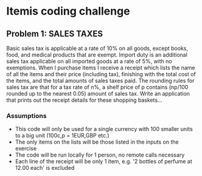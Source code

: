 # Itemis coding challenge

## Problem 1: SALES TAXES
Basic sales tax is applicable at a rate of 10% on all goods, except books, food, and medical products that are exempt.
Import duty is an additional sales tax applicable on all imported goods at a rate of 5%, with no exemptions. When I
purchase items I receive a receipt which lists the name of all the items and their price (including tax), finishing with
the total cost of the items, and the total amounts of sales taxes paid. The rounding rules for sales tax are that for a
tax rate of n%, a shelf price of p contains (np/100 rounded up to the nearest 0.05) amount of sales tax. Write an
application that prints out the receipt details for these shopping baskets...

### Assumptions
- This code will only be used for a single currency with 100 smaller units to a big unit (100c,p = 1EUR,GBP etc.)
- The only items on the lists will be those listed in the inputs on the exercise
- The code will be run locally for 1 person, no remote calls necessary
- Each line of the receipt will be only 1 item, e.g. '2 bottles of perfume at 12.00 each' is excluded